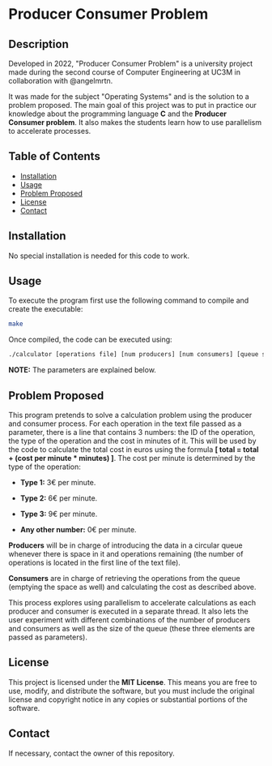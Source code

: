 # Producer Consumer Problem

## Description
Developed in 2022, "Producer Consumer Problem" is a university project made during the second course of Computer Engineering at UC3M in collaboration with @angelmrtn.

It was made for the subject "Operating Systems" and is the solution to a problem proposed. The main goal of this project was to put in practice our knowledge about the programming language **C** and the **Producer Consumer problem**. It also makes the students learn how to use parallelism to accelerate processes.

## Table of Contents
- [Installation](#installation)
- [Usage](#usage)
- [Problem Proposed](#problem-proposed)
- [License](#license)
- [Contact](#contact)

## Installation
No special installation is needed for this code to work. 

## Usage
To execute the program first use the following command to compile and create the executable:
```sh
make
```
Once compiled, the code can be executed using:
```sh
./calculator [operations file] [num producers] [num consumers] [queue size]
```
**NOTE:** The parameters are explained below.

## Problem Proposed
This program pretends to solve a calculation problem using the producer and consumer process. For each operation in the text file passed as a parameter, there is a line that contains 3 numbers: the ID of the operation, the type of the operation and the cost in minutes of it. This will be used by the code to calculate the total cost in euros using the formula **[ total = total + (cost per minute * minutes) ]**. The cost per minute is determined by the type of the operation:

- **Type 1:** 3€ per minute.

- **Type 2:** 6€ per minute.

- **Type 3:** 9€ per minute.

- **Any other number:** 0€ per minute.

**Producers** will be in charge of introducing the data in a circular queue whenever there is space in it and operations remaining (the number of operations is located in the first line of the text file).

**Consumers** are in charge of retrieving the operations from the queue (emptying the space as well) and calculating the cost as described above.

This process explores using parallelism to accelerate calculations as each producer and consumer is executed in a separate thread. It also lets the user experiment with different combinations of the number of producers and consumers as well as the size of the queue (these three elements are passed as parameters).

## License
This project is licensed under the **MIT License**. This means you are free to use, modify, and distribute the software, but you must include the original license and copyright notice in any copies or substantial portions of the software.

## Contact
If necessary, contact the owner of this repository.
